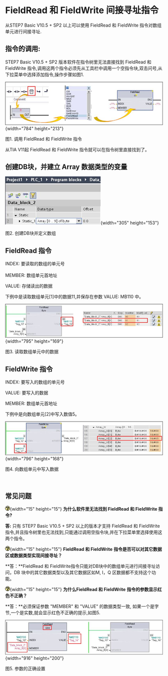 # FieldRead 和 FieldWrite 间接寻址指令

从STEP7 Basic V10.5 + SP2 以上可以使用 FieldRead 和 FieldWrite
指令对数组单元进行间接寻址.

## **指令的调用:**

STEP7 Basic V10.5 + SP2 版本软件在指令树里无法直接找到 FieldRead 和
FieldWrite
指令,调用这两个指令必须先从工具栏中调用一个空指令块,双击问号,从下拉菜单中选择添加指令,操作步骤如图1.

![](images/4-01.jpg){width="784" height="213"}

图1. 调用 FieldRead 和 FieldWrite 指令

从TIA V11起 FieldRead 和 FieldWrite 指令就可以在指令树里直接找到了。

## 创建DB块，并建立 Array 数据类型的变量

![](images/4-02.JPG){width="305" height="153"}

图2. 创建DB块并定义数组

## FieldRead 指令

INDEX: 要读取的数组的单元号\
\
MEMBER: 数组单元首地址

VALUE: 存储读出的数据

下例中是读取数组单元\[1\]中的数据11,并保存在参数 VALUE: MB110 中。

![](images/4-03.JPG){width="795" height="169"}

图3. 读取数组单元中的数据

## FieldWrite 指令

INDEX: 要写入的数组的单元号

VALUE: 要写入的数据

MEMBER: 数组单元首地址

下例中是向数组单元\[2\]中写入数值5。

![](images/4-04.JPG){width="796" height="168"}

图4. 向数组单元中写入数据

 

## 常见问题

![](images/5.gif){width="15" height="15"} **为什么软件里无法找到
FieldRead 和 FieldWrite 指令?**

**答:** 只有 STEP7 Basic V10.5 + SP2 以上的版本才支持 FieldRead 和
FieldWrite指令,并且指令树里也无法找到,只能通过调用空指令块,并在下拉菜单里选择使用这两个指令。

![](images/5.gif){width="15" height="15"} **FieldRead 和 FieldWrite**
**指令是否可以对其它数据区或数据类型实现间接寻址？**

**答：**FieldRead 和
FieldWrite指令只能对DB块中的数组单元进行间接寻址访问，DB
块中的其它数据类型以及其它数据区如M, I，Q 区数据都不支持这个功能。

![](images/5.gif){width="15" height="15"} **为什么FieldRead 和
FieldWrite** **指令的参数显示红色不正确？**

**答：**必须保证参数 \"MEMBER\" 和 \"VALUE\" 的数据类型一致,
如果一个是字节,一个是实数,就会显示红色不正确的提示,如图5.

![](images/4-05.jpg){width="916" height="200"}

图5. 参数的正确设置
